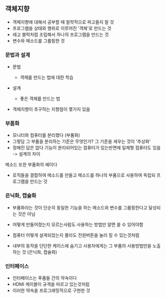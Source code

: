 ## 객체지향

- 객체지향에 대해서 공부할 때 철학적으로 파고들지 말 것
- 프로그램을 상태와 행위로 이루어진 '객체'로 만드는 것
- 레고 블럭처럼 조립해서 하나의 프로그램을 만드는 것
- 변수와 메소드를 그룹핑한 것




### 문법과 설계

- 문법 
  - 객체를 만드는 법에 대한 학습
- 설계
  - 좋은 객체를 만드는 법

- 객체지향이 추구하는 지향점이 몇가지 있음


### 부품화

- 모니터와 컴퓨터를 분리했다 (부품화)
- 그렇담 그 부품을 분리하는 기준은 무엇인가? 그 기준을 세우는 것이 '추상화'
- 정해진 답은 없다 기능이 분리되어있는 컴퓨터가 있는반면에 일체형 컴퓨터도 있음 -> 설계의 차이

메소드 또한 부품화의 예이다
- 로직들을 결합하여 메소드를 만들고 메소드를 하나의 부품으로 사용하여 독립되 프로그램을 만드는 것


### 은닉화, 캡슐화
- 부품화라는 것이 단순히 동일한 기능을 하는 메소드와 변수를 그룹핑한다고 달성되는 것은 아님
- 어떻게 만들어졌는지 모르는사람도 사용하는 방법만 알면 쓸 수 있어야함
- 컴퓨터 어떻게 설계되었는지 몰라도 전원버튼을 눌러 킬 수 있는것처럼

- 내부의 동작을 단단한 케이스에 숨기고 사용자에게는 그 부품의 사용방법만을 노출하는 것 (은닉화, 캡슐화)

### 인터페이스
- 인터페이스는 푸품들 간의 약속이다
- HDMI 케이블이 규격을 따르고 있는것처럼
- 이러한 약속을 프로그래밍적으로 구현한 것

